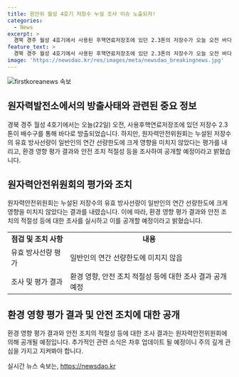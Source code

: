 ```yaml
---
title: 원안위 월성 4호기 저장수 누설 조사 이슈 노출되자!
categories:
  - News
excerpt: >
  경북 경주 월성 4호기에서 사용된 후핵연료저장조에 있던 2.3톤의 저장수가 오늘 오전 바다로 방출되었습니다. 원자력안전위원회는 누설된 저장수가 일반인의 연간 선량한도에 크게 영향을 미치지 않는다고 밝혀 환경 영향평가 결과와 안전 조치의 적절성을 조사한 후 공개할 예정이라고 밝혔습니다.
feature_text: >
  경북 경주 월성 4호기에서 사용된 후핵연료저장조에 있던 2.3톤의 저장수가 오늘 오전 바다로 방출되었습니다. 원자력안전위원회는 누설된 저장수가 일반인의 연간 선량한도에 크게 영향을 미치지 않는다고 밝혀 환경 영향평가 결과와 안전 조치의 적절성을 조사한 후 공개할 예정이라고 밝혔습니다.
image: 'https://newsdao.kr/res/images/meta/newsdao_breakingnews.jpg'
---
```


<p><img src="https://newsdao.kr/res/images/meta/newsdao_breakingnews.jpg" alt="firstkoreanews 속보" /></p>

<h2 data-ke-size="size26">원자력발전소에서의 방출사태와 관련된 중요 정보</h2>

<p data-ke-size="size16">경북 경주 월성 4호기에서는 오늘(22일) 오전, 사용후핵연료저장조에 있던 저장수 2.3톤이 배수구를 통해 바다로 방출되었습니다. 하지만, 원자력안전위원회는 누설된 저장수의 유효 방사선량이 일반인의 연간 선량한도에 크게 영향을 미치지 않았다는 평가를 내리고, 환경 영향 평가 결과와 안전 조치 적절성 등을 조사하여 공개할 예정이라고 밝혔습니다.</p>

<h2 data-ke-size="size26">원자력안전위원회의 평가와 조치</h2>

<p data-ke-size="size16">원자력안전위원회는 누설된 저장수의 유효 방사선량이 일반인의 연간 선량한도에 크게 영향을 미치지 않았다는 결과를 내렸습니다. 이에 따라, 환경 영향 평가 결과와 안전 조치의 적절성 등에 대한 조사를 실시하고 이를 공개할 예정이라고 밝혔습니다.</p>

<table>
    <tbody>
        <tr>
            <td style="text-align: center; height: 17px;"><b>점검 및 조치 사항</b></td>
            <td style="text-align: center; height: 17px;"><b>내용</b></td>
        </tr>
        <tr>
            <td style="text-align: left;">유효 방사선량 평가</td>
            <td style="text-align: left;">일반인의 연간 선량한도에 미치지 않음</td>
        </tr>
        <tr>
            <td style="text-align: left;">조사 및 평가 결과</td>
            <td style="text-align: left;">환경 영향, 안전 조치 적절성 등에 대한 조사 결과 공개 예정</td>
        </tr>
    </tbody>
</table>

<h2 data-ke-size="size26">환경 영향 평가 결과 및 안전 조치에 대한 공개</h2>

<p data-ke-size="size16">환경 영향 평가 결과와 안전 조치의 적절성 등에 대한 조사 결과는 원자력안전위원회에 의해 공개될 예정입니다. 추가적인 관련 소식은 차후 업데이트 될 예정이니 주의 깊게 관심을 가지고 지켜봐야 합니다.</p>
실시간 뉴스 속보는, <a href="https://newsdao.kr" rel="dofollow">https://newsdao.kr</a>


